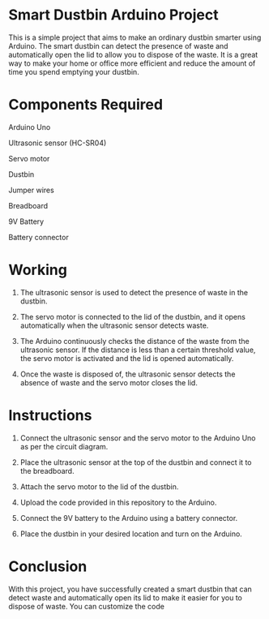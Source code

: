 # Smart Dustbin Arduino Project
This is a simple project that aims to make an ordinary dustbin smarter using Arduino. The smart dustbin can detect the presence of waste and automatically open the lid to allow you to dispose of the waste. It is a great way to make your home or office more efficient and reduce the amount of time you spend emptying your dustbin.

# Components Required
Arduino Uno

Ultrasonic sensor (HC-SR04)

Servo motor

Dustbin

Jumper wires

Breadboard

9V Battery

Battery connector


# Working
1) The ultrasonic sensor is used to detect the presence of waste in the dustbin.

2) The servo motor is connected to the lid of the dustbin, and it opens automatically when the ultrasonic sensor detects waste.

3) The Arduino continuously checks the distance of the waste from the ultrasonic sensor. If the distance is less than a certain threshold value, the servo motor is activated and the lid is opened automatically.

4) Once the waste is disposed of, the ultrasonic sensor detects the absence of waste and the servo motor closes the lid.

# Instructions
1) Connect the ultrasonic sensor and the servo motor to the Arduino Uno as per the circuit diagram.

2) Place the ultrasonic sensor at the top of the dustbin and connect it to the breadboard.

3) Attach the servo motor to the lid of the dustbin.

4) Upload the code provided in this repository to the Arduino.

5) Connect the 9V battery to the Arduino using a battery connector.

6) Place the dustbin in your desired location and turn on the Arduino.

# Conclusion
With this project, you have successfully created a smart dustbin that can detect waste and automatically open its lid to make it easier for you to dispose of waste. You can customize the code
